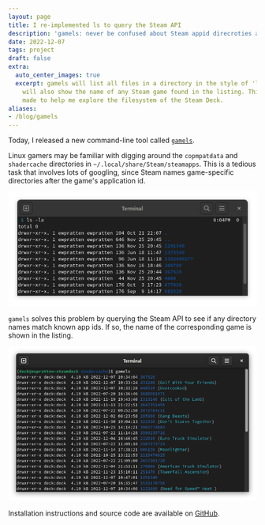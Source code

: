 ```yaml
---
layout: page
title: I re-implemented ls to query the Steam API
description: 'gamels: never be confused about Steam appid direcroties again'
date: 2022-12-07
tags: project
draft: false
extra:
  auto_center_images: true
  excerpt: gamels will list all files in a directory in the style of 'ls -la', but
    will also show the name of any Steam game found in the listing. This utility was
    made to help me explore the filesystem of the Steam Deck.
aliases:
- /blog/gamels
---
```


Today, I released a new command-line tool called [`gamels`](https://github.com/ewpratten/gamels).

Linux gamers may be familiar with digging around the `copmpatdata` and `shadercache` directories in `~/.local/share/Steam/steamapps`. This is a tedious task that involves lots of googling, since Steam names game-specific directories after the game's application id.

![A screenshot showing app ids in the shadercache](/images/posts/gamels/steam_app_ids.png)

`gamels` solves this problem by querying the Steam API to see if any directory names match known app ids. If so, the name of the corresponding game is shown in the listing.

![A screenshot of gamels in action](https://raw.githubusercontent.com/ewpratten/gamels/master/steamdeck-screenshot.png)

Installation instructions and source code are available on [GitHub](https://github.com/ewpratten/gamels).
